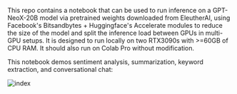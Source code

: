 This repo contains a notebook that can be used to run inference on a GPT-NeoX-20B model via pretrained weights downloaded from EleutherAI, using Facebook's Bitsandbytes + Huggingface's Accelerate modules to reduce the size of the model and split the inference load between GPUs in multi-GPU setups. It is designed to run locally on two RTX3090s with >=60GB of CPU RAM. It should also run on Colab Pro without modification.

This notebook demos sentiment analysis, summarization, keyword extraction, and conversational chat:

![index](https://user-images.githubusercontent.com/26489865/209953573-8f2e2ca8-9cb6-4074-961d-5755bef93703.png)
